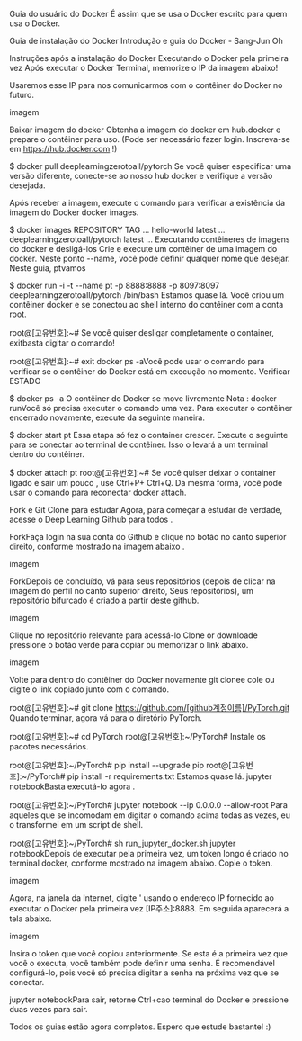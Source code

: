 Guia do usuário do Docker
É assim que se usa o Docker escrito para quem usa o Docker.

Guia de instalação do Docker
Introdução e guia do Docker - Sang-Jun Oh

Instruções após a instalação do Docker
Executando o Docker pela primeira vez
Após executar o Docker Terminal, memorize o IP da imagem abaixo!

Usaremos esse IP para nos comunicarmos com o contêiner do Docker no futuro.

imagem

Baixar imagem do docker
Obtenha a imagem do docker em hub.docker e prepare o contêiner para uso. (Pode ser necessário fazer login. Inscreva-se em https://hub.docker.com !)

$ docker pull deeplearningzerotoall/pytorch
Se você quiser especificar uma versão diferente, conecte-se ao nosso hub docker e verifique a versão desejada.

Após receber a imagem, execute o comando para verificar a existência da imagem do Docker docker images.

$ docker images
REPOSITORY				TAG	...
hello-world				latest	... 
deeplearningzerotoall/pytorch		latest	...
Executando contêineres de imagens do docker e desligá-los
Crie e execute um contêiner de uma imagem do docker. Neste ponto --name, você pode definir qualquer nome que desejar. Neste guia, ptvamos

$ docker run -i -t --name pt -p 8888:8888 -p 8097:8097 deeplearningzerotoall/pytorch /bin/bash
Estamos quase lá. Você criou um contêiner docker e se conectou ao shell interno do contêiner com a conta root.

root@[고유번호]:~#
Se você quiser desligar completamente o container, exitbasta digitar o comando!

root@[고유번호]:~# exit
docker ps -aVocê pode usar o comando para verificar se o contêiner do Docker está em execução no momento. Verificar ESTADO

$ docker ps -a
O contêiner do Docker se move livremente
Nota : docker runVocê só precisa executar o comando uma vez. Para executar o contêiner encerrado novamente, execute da seguinte maneira.

$ docker start pt
Essa etapa só fez o container crescer. Execute o seguinte para se conectar ao terminal de contêiner. Isso o levará a um terminal dentro do contêiner.

$ docker attach pt
root@[고유번호]:~#
Se você quiser deixar o container ligado e sair um pouco , use Ctrl+P+ Ctrl+Q. Da mesma forma, você pode usar o comando para reconectar docker attach.

Fork e Git Clone para estudar
Agora, para começar a estudar de verdade, acesse o Deep Learning Github para todos .

ForkFaça login na sua conta do Github e clique no botão no canto superior direito, conforme mostrado na imagem abaixo .

imagem

ForkDepois de concluído, vá para seus repositórios (depois de clicar na imagem do perfil no canto superior direito, Seus repositórios), um repositório bifurcado é criado a partir deste github.

imagem

Clique no repositório relevante para acessá-lo Clone or downloade pressione o botão verde para copiar ou memorizar o link abaixo.

imagem

Volte para dentro do contêiner do Docker novamente git clonee cole ou digite o link copiado junto com o comando.

root@[고유번호]:~# git clone https://github.com/[github계정이름]/PyTorch.git
Quando terminar, agora vá para o diretório PyTorch.

root@[고유번호]:~# cd PyTorch
root@[고유번호]:~/PyTorch# 
Instale os pacotes necessários.

root@[고유번호]:~/PyTorch# pip install --upgrade pip
root@[고유번호]:~/PyTorch# pip install -r requirements.txt
Estamos quase lá. jupyter notebookBasta executá-lo agora .

root@[고유번호]:~/PyTorch# jupyter notebook --ip 0.0.0.0 --allow-root
Para aqueles que se incomodam em digitar o comando acima todas as vezes, eu o transformei em um script de shell.

root@[고유번호]:~/PyTorch# sh run_jupyter_docker.sh
jupyter notebookDepois de executar pela primeira vez, um token longo é criado no terminal docker, conforme mostrado na imagem abaixo. Copie o token.

imagem

Agora, na janela da Internet, digite ' usando o endereço IP fornecido ao executar o Docker pela primeira vez [IP주소]:8888. Em seguida aparecerá a tela abaixo.

imagem

Insira o token que você copiou anteriormente. Se esta é a primeira vez que você o executa, você também pode definir uma senha. É recomendável configurá-lo, pois você só precisa digitar a senha na próxima vez que se conectar.

jupyter notebookPara sair, retorne Ctrl+cao terminal do Docker e pressione duas vezes para sair.

Todos os guias estão agora completos. Espero que estude bastante! :)
